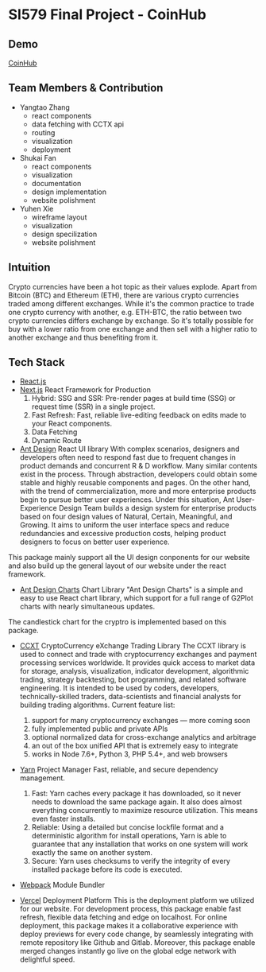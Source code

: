 # SI579 Final Project - CoinHub
## Demo
[CoinHub](https://coinhub.vercel.app/)
## Team Members & Contribution
- Yangtao Zhang 
  - react components
  - data fetching with CCTX api
  - routing
  - visualization
  - deployment
- Shukai Fan
  - react components
  - visualization
  - documentation
  - design implementation
  - website polishment
- Yuhen Xie
  - wireframe layout
  - visualization
  - design specilization
  - website polishment

## Intuition
Crypto currencies have been a hot topic as their values explode. Apart from Bitcoin (BTC) and Ethereum (ETH), there are various crypto currencies traded among different exchanges. While it's the common practice to trade one crypto currency with another, e.g. ETH-BTC, the ratio between two crypto currencies differs exchange by exchange. So it's totally possible for buy with a lower ratio from one exchange and then sell with a higher ratio to another exchange and thus benefiting from it.

## Tech Stack
- [React.js](https://reactjs.org/)
- [Next.js](https://nextjs.org/) React Framework
for Production
  1. Hybrid: SSG and SSR: Pre-render pages at build time (SSG) or request time (SSR) in a single project.
  2. Fast Refresh: Fast, reliable live-editing feedback on edits made to your React components.
  3. Data Fetching
  4. Dynamic Route
- [Ant Design](https://ant.design/) React UI library
With complex scenarios, designers and developers often need to respond fast due to frequent changes in product demands and concurrent R & D workflow. Many similar contents exist in the process. Through abstraction, developers could obtain some stable and highly reusable components and pages. On the other hand, with the trend of commercialization, more and more enterprise products begin to pursue better user experiences. Under this situation, Ant User-Experience Design Team builds a design system for enterprise products based on four design values of Natural, Certain, Meaningful, and Growing. It aims to uniform the user interface specs and reduce redundancies and excessive production costs, helping product designers to focus on better user experience.

This package mainly support all the UI design conponents for our website and also build up the general layout of our website under the react framework. 

- [Ant Design Charts](https://charts.ant.design/) Chart Library
"Ant Design Charts" is a simple and easy to use React chart library, which support for a full range of G2Plot charts with nearly simultaneous updates.

The candlestick chart for the cryptro is implemented based on this package.

- [CCXT](https://github.com/ccxt/ccxt) CryptoCurrency eXchange Trading Library
The CCXT library is used to connect and trade with cryptocurrency exchanges and payment processing services worldwide. It provides quick access to market data for storage, analysis, visualization, indicator development, algorithmic trading, strategy backtesting, bot programming, and related software engineering.
It is intended to be used by coders, developers, technically-skilled traders, data-scientists and financial analysts for building trading algorithms.
Current feature list:
  1. support for many cryptocurrency exchanges — more coming soon
  2. fully implemented public and private APIs
  3. optional normalized data for cross-exchange analytics and arbitrage
  4. an out of the box unified API that is extremely easy to integrate
  5. works in Node 7.6+, Python 3, PHP 5.4+, and web browsers

- [Yarn](https://yarnpkg.com/) Project Manager
Fast, reliable, and secure dependency management.
  1. Fast: Yarn caches every package it has downloaded, so it never needs to download the same package again. It also does almost everything concurrently to maximize resource utilization. This means even faster installs.
  2. Reliable: Using a detailed but concise lockfile format and a deterministic algorithm for install operations, Yarn is able to guarantee that any installation that works on one system will work exactly the same on another system.
  3. Secure: Yarn uses checksums to verify the integrity of every installed package before its code is executed.

- [Webpack](https://webpack.js.org/) Module Bundler

- [Vercel](https://vercel.com/) Deployment Platform
This is the deployment platform we utilized for our website. For development process, this package enable fast refresh, flexible data fetching and edge on localhost. For online deployment, this package makes it a collaborative experience with deploy previews for every code change, by seamlessly integrating with remote repository like Github and Gitlab. Moreover, this package enable merged changes instantly go live on the global edge network with delightful speed.